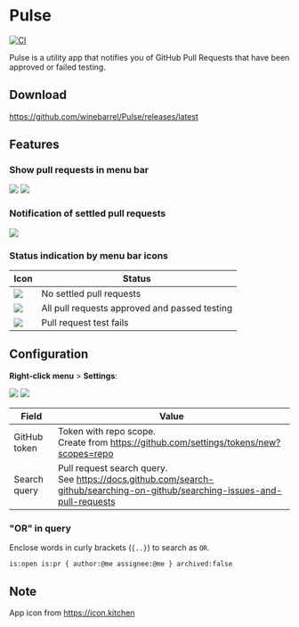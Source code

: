 # Pulse

[![CI](https://github.com/winebarrel/Pulse/actions/workflows/ci.yml/badge.svg)](https://github.com/winebarrel/Pulse/actions/workflows/ci.yml)

Pulse is a utility app that notifies you of GitHub Pull Requests that have been approved or failed testing.

## Download

https://github.com/winebarrel/Pulse/releases/latest

## Features

### Show pull requests in menu bar

![](https://github.com/user-attachments/assets/1b7601ec-7820-454b-9165-63cc771e72b2)
![](https://github.com/user-attachments/assets/8af168dd-30fd-4e57-8c75-1fd491bc60ad)

### Notification of settled pull requests

![](https://github.com/user-attachments/assets/db6a9167-c9ef-4874-a1cf-5380f1b02d17)

### Status indication by menu bar icons

| Icon | Status |
| - | - |
| ![](https://github.com/user-attachments/assets/f33caee2-a819-40cd-8378-e50759d19e39) | No settled pull requests |
| ![](https://github.com/user-attachments/assets/e9ea6172-d90f-47cc-a9e4-8041755616a4) | All pull requests approved and passed testing |
| ![](https://github.com/user-attachments/assets/776a93f9-2e75-4a9a-9a35-dbc8131c7382) | Pull request test fails |


## Configuration

**Right-click menu** > **Settings**:

![](https://github.com/user-attachments/assets/5f72bf13-71d7-481d-a657-35617ec13c2c)
![](https://github.com/user-attachments/assets/ef9f0d74-6286-414c-9092-98af2d07182e)

| Field | Value |
| - | - |
| GitHub token | Token with repo scope.<br>Create from https://github.com/settings/tokens/new?scopes=repo |
| Search query| Pull request search query.<br>See https://docs.github.com/search-github/searching-on-github/searching-issues-and-pull-requests |

### "OR" in query

Enclose words in curly brackets (`{..}`) to search as `OR`.

```
is:open is:pr { author:@me assignee:@me } archived:false
```

## Note

App icon from https://icon.kitchen

